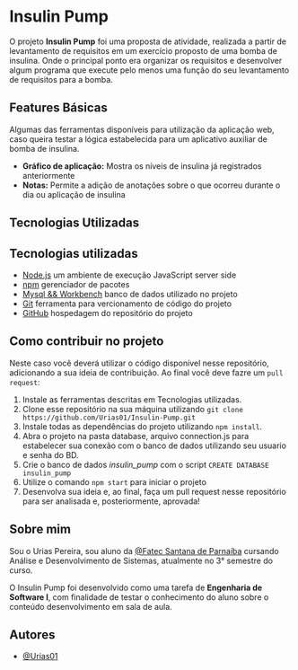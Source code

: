 # Insulin Pump

O projeto **Insulin Pump** foi uma proposta de atividade, realizada a partir de levantamento de requisitos em um exercício proposto de uma bomba de insulina. Onde o principal ponto era organizar os requisitos e desenvolver algum programa que execute pelo menos uma função do seu levantamento de requisitos para a bomba.

## Features Básicas
Algumas das ferramentas disponíveis para utilização da aplicação web, caso queira testar a lógica estabelecida para um aplicativo auxiliar de bomba de insulina.
- **Gráfico de aplicação:** Mostra os níveis de insulina já registrados anteriormente  
- **Notas:** Permite a adição de anotações sobre o que ocorreu durante o dia ou aplicação de insulina

## Tecnologias Utilizadas
## Tecnologias utilizadas

- [Node.js](https://nodejs.org/en) um ambiente de execução JavaScript server side
- [npm](https://www.npmjs.com/) gerenciador de pacotes
- [Mysql && Workbench](https://www.mysql.com/) banco de dados utilizado no projeto
- [Git](https://git-scm.com/) ferramenta para vercionamento de código do projeto
- [GitHub](https://github.com/) hospedagem do repositório do projeto


## Como contribuir no projeto

Neste caso você deverá utilizar o código disponível nesse repositório, adicionando a sua ideia de contribuição. Ao final você deve fazre um ```pull request```:

1. Instale as ferramentas descritas em Tecnologias utilizadas.
2. Clone esse repositório na sua máquina utilizando ```git clone  https://github.com/Urias01/Insulin-Pump.git ```
3. Instale todas as dependências do projeto utilizando ```npm install```.
4. Abra o projeto na pasta database, arquivo connection.js para estabelecer sua conexão com o banco de dados utilizando seu usuario e senha do BD.
5. Crie o banco de dados _insulin_pump_ com o script ```CREATE DATABASE insulin_pump```
6. Utilize o comando ```npm start``` para iniciar o projeto
7. Desenvolva sua ideia e, ao final, faça um pull request nesse repositório para ser analisada e, posteriormente, aprovada!


## Sobre mim

Sou o Urias Pereira, sou aluno da [@Fatec Santana de Parnaíba](https://www.fatecsdp.edu.br/) cursando Análise e Desenvolvimento de Sistemas, atualmente no 3° semestre do curso.

O Insulin Pump foi desenvolvido como uma tarefa de **Engenharia de Software I**, com finalidade de testar o conhecimento do aluno sobre o conteúdo desenvolvimento em sala de aula.


## Autores

- [@Urias01](https://www.github.com/Urias01)


